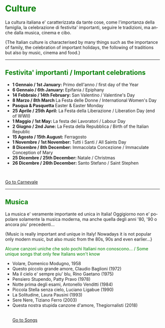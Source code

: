 <h1 style="color:green;"> Culture </h1>

<p lang="it"> La cultura italiana e' caratterizzata da tante cose, come l'importanza della famiglia, la celebrazione di festivita' importanti, seguire le tradizioni, ma anche dalla musica, cinema e cibo. </p> 

<p lang="eng"> {The Italian culture is characterised by many things such as the importance of family, the celebration of important holidays, the following of traditions but also by music, cinema and food.} </p>

<hr>

<h2 style="color:green;"> Festivita' importanti / Important celebrations </h2>
           
<ul style="list-style-type:disc">
  <li> <strong> 1 Gennaio / 1st January: </strong>  Primo dell'anno / first day of the Year </li>
  <li> <strong> 6 Gennaio / 6th January: </strong>  Epifania / Epiphany </li>
  <li> <strong> 14 Febbraio / 14th February: </strong> San Valentino / Valentine's Day </li>
  <li> <strong> 8 Marzo / 8th March </strong> La Festa delle Donne / International Women's Day </li>
  <li> <strong> Pasqua & Pasquetta </strong> Easter & Easter Monday </li>
  <li> <strong> 25 Aprile / 25th April:</strong> La Festa della Liberazione / Liberation Day (end of WWII) </li>
  <li> <strong> 1 Maggio / 1st May: </strong>  La festa dei Lavoratori / Labour Day </li>
  <li> <strong> 2 Giugno / 2nd June:</strong> La Festa della Repubblica / Birth of the Italian Republic </li>
  <li> <strong> 15 Agosto / 15th August:</strong> Ferragosto </li>
  <li> <strong> 1 Novembre / 1st November:</strong> Tutti i Santi / All Saints Day </li>
  <li> <strong> 8 Dicembre / 8th December:</strong> Immacolata Concezione / Immaculate Conception of Mary</li>
  <li> <strong> 25 Dicembre / 25th December: </strong> Natale / Christmas </li>
  <li> <strong> 26 Dicembre / 26th December: </strong> Santo Stefano / Saint Stephen </li> 
</ul>
<br>
<p>
<a style="float:right:" href="carnevale.html" class="btn2"> Go to Carnevale </a>
</p>
<div style="clear.both;"> </div>

<hr>

<h2 style="color:green;"> Musica </h2>

<p lang="it"> La musica e' veramente importante ed unica in Italia! Oggigiorno non e' popolare solamente la musica moderna, ma anche quella degli anni '80, '90 o ancora piu' precedenti... </p>
           
<p lang="eng"> {Music is really important and unique in Italy! Nowadays it is not popular only modern music, but also music from the 80s, 90s and even earlier...} </p>           


<p style="color:green;"> Alcune canzoni uniche che solo pochi Italiani non conoscono... / Some unique songs that only few Italians won't know </p>
<ul style="list-style-type:disc">
  <li> Volare, Domenico Modugno, 1958 </li>
  <li> Questo piccolo grande amore, Claudio Baglioni (1972) </li>
  <li> Ma il cielo e' sempre piu' blu, Rino Gaetano (1975) </li>         
  <li> Pensiero Stupendo, Patty Pravo (1978) </li>
  <li> Notte prima degli esami, Antonello Venditti (1984) </li>
  <li> Piccola Stella senza cielo, Luciano Ligabue (1990) </li>
  <li> La Solitudine, Laura Pausini (1993) </li>
  <li> Sere Nere, Tiziano Ferro (2003) </li>
  <li> Questa nostra stupida canzone d'amore, Thegiornalisti (2018) </li>

<br>
<p>
<a style="float:right:" href="listening_exercise.html" class="btn2"> Go to Songs </a>
</p>
<div style="clear.both;"> </div>

